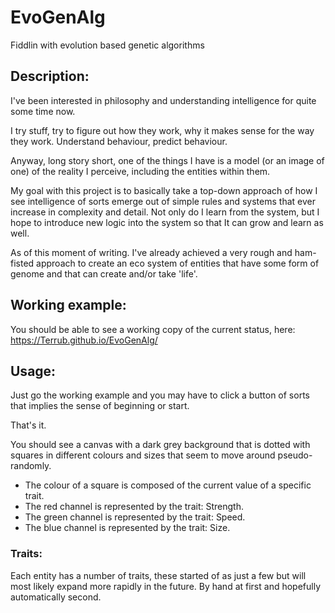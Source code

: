 # EvoGenAlg
Fiddlin with evolution based genetic algorithms

## Description:
I've been interested in philosophy and understanding intelligence for quite some
time now.

I try stuff, try to figure out how they work, why it makes sense for the way
they work. Understand behaviour, predict behaviour.

Anyway, long story short, one of the things I have is a model (or an image of
one) of the reality I perceive, including the entities within them.

My goal with this project is to basically take a top-down approach of how I
see intelligence of sorts emerge out of simple rules and systems that ever increase
in complexity and detail.
Not only do I learn from the system, but I hope to introduce new logic into the
system so that It can grow and learn as well.

As of this moment of writing. I've already achieved a very rough and ham-fisted
approach to create an eco system of entities that have some form of genome and
that can create and/or take 'life'.

## Working example:

You should be able to see a working copy of the current status,
here: https://Terrub.github.io/EvoGenAlg/

## Usage:
Just go the working example and you may have to click a button of sorts that
implies the sense of beginning or start.

That's it.

You should see a canvas with a dark grey background that is dotted with squares
in different colours and sizes that seem to move around pseudo-randomly.
* The colour of a square is composed of the current value of a specific trait.
 * The red channel is represented by the trait: Strength.
 * The green channel is represented by the trait: Speed.
 * The blue channel is represented by the trait: Size.

### Traits:
Each entity has a number of traits, these started of as just a few but will
most likely expand more rapidly in the future. By hand at first and hopefully
automatically second.
